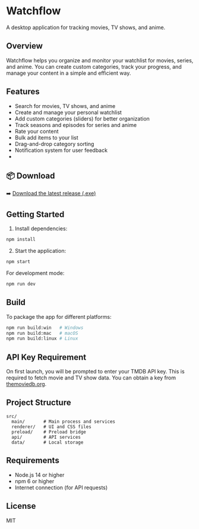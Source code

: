 # Watchflow

A desktop application for tracking movies, TV shows, and anime.

## Overview

Watchflow helps you organize and monitor your watchlist for movies, series, and anime. You can create custom categories, track your progress, and manage your content in a simple and efficient way.

## Features

- Search for movies, TV shows, and anime
- Create and manage your personal watchlist
- Add custom categories (sliders) for better organization
- Track seasons and episodes for series and anime
- Rate your content
- Bulk add items to your list
- Drag-and-drop category sorting
- Notification system for user feedback
- 
## 📦 Download

➡️ [Download the latest release (.exe)](https://github.com/macidko/Watchflow/releases/latest)

## Getting Started

1. Install dependencies:

```bash
npm install
```

2. Start the application:

```bash
npm start
```

For development mode:

```bash
npm run dev
```

## Build

To package the app for different platforms:

```bash
npm run build:win   # Windows
npm run build:mac   # macOS
npm run build:linux # Linux
```

## API Key Requirement

On first launch, you will be prompted to enter your TMDB API key. This is required to fetch movie and TV show data. You can obtain a key from [themoviedb.org](https://www.themoviedb.org/settings/api).

## Project Structure

```
src/
  main/       # Main process and services
  renderer/   # UI and CSS files
  preload/    # Preload bridge
  api/        # API services
  data/       # Local storage
```

## Requirements

- Node.js 14 or higher
- npm 6 or higher
- Internet connection (for API requests)

## License

MIT 
